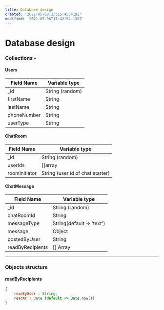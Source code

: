 ```yaml
---
title: Database design
created: '2021-05-08T13:15:45.419Z'
modified: '2021-05-08T13:42:54.130Z'
---
```


# Database design

### Collections - 

#### Users
Field Name | Variable type
--- | ---
_id | String (random)
firstName | String
lastName | String
phoneNumber | String                
userType | String

#### ChatRoom
Field Name | Variable type
--- | ---
_id | String (random)
userIds | []array
roomInitiator | String (user id of chat starter)

#### ChatMessage
Field Name | Variable type
--- | ---
_id | String (random)
chatRoomId | String
messageType | String(default => 'text')
message | Object
postedByUser | String
readByRecipients | [] Array

---
### Objects structure
#### readByRecipients
```javascript
{
    readByUser : String,
    readAt : Date (default => Date.now())
}
```

